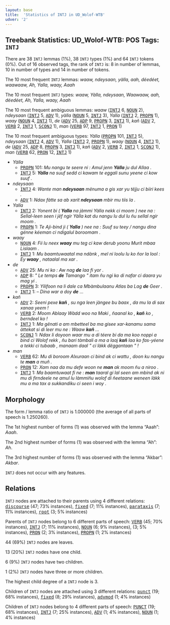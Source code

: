 ```yaml
---
layout: base
title:  'Statistics of INTJ in UD_Wolof-WTB'
udver: '2'
---
```


## Treebank Statistics: UD_Wolof-WTB: POS Tags: `INTJ`

There are 38 `INTJ` lemmas (1%), 38 `INTJ` types (1%) and 64 `INTJ` tokens (0%).
Out of 16 observed tags, the rank of `INTJ` is: 8 in number of lemmas, 10 in number of types and 14 in number of tokens.

The 10 most frequent `INTJ` lemmas: <em>waaw, ndeysaan, yàlla, aah, déedéet, waawaaw, Ah, Yalla, waay, Aaah</em>

The 10 most frequent `INTJ` types:  <em>waaw, Yàlla, ndeysaan, Waawaaw, aah, déedéet, Ah, Yalla, waay, Aaah</em>

The 10 most frequent ambiguous lemmas: <em>waaw</em> (<tt><a href="wo_wtb-pos-INTJ.html">INTJ</a></tt> 6, <tt><a href="wo_wtb-pos-NOUN.html">NOUN</a></tt> 2), <em>ndeysaan</em> (<tt><a href="wo_wtb-pos-INTJ.html">INTJ</a></tt> 5, <tt><a href="wo_wtb-pos-ADV.html">ADV</a></tt> 1), <em>yàlla</em> (<tt><a href="wo_wtb-pos-NOUN.html">NOUN</a></tt> 5, <tt><a href="wo_wtb-pos-INTJ.html">INTJ</a></tt> 3), <em>Yalla</em> (<tt><a href="wo_wtb-pos-INTJ.html">INTJ</a></tt> 2, <tt><a href="wo_wtb-pos-PROPN.html">PROPN</a></tt> 1), <em>waay</em> (<tt><a href="wo_wtb-pos-NOUN.html">NOUN</a></tt> 4, <tt><a href="wo_wtb-pos-INTJ.html">INTJ</a></tt> 1), <em>de</em> (<tt><a href="wo_wtb-pos-ADV.html">ADV</a></tt> 25, <tt><a href="wo_wtb-pos-ADP.html">ADP</a></tt> 9, <tt><a href="wo_wtb-pos-PROPN.html">PROPN</a></tt> 3, <tt><a href="wo_wtb-pos-INTJ.html">INTJ</a></tt> 1), <em>kañ</em> (<tt><a href="wo_wtb-pos-ADV.html">ADV</a></tt> 2, <tt><a href="wo_wtb-pos-VERB.html">VERB</a></tt> 2, <tt><a href="wo_wtb-pos-INTJ.html">INTJ</a></tt> 1, <tt><a href="wo_wtb-pos-SCONJ.html">SCONJ</a></tt> 1), <em>man</em> (<tt><a href="wo_wtb-pos-VERB.html">VERB</a></tt> 97, <tt><a href="wo_wtb-pos-INTJ.html">INTJ</a></tt> 1, <tt><a href="wo_wtb-pos-PRON.html">PRON</a></tt> 1)

The 10 most frequent ambiguous types:  <em>Yàlla</em> (<tt><a href="wo_wtb-pos-PROPN.html">PROPN</a></tt> 101, <tt><a href="wo_wtb-pos-INTJ.html">INTJ</a></tt> 5), <em>ndeysaan</em> (<tt><a href="wo_wtb-pos-INTJ.html">INTJ</a></tt> 4, <tt><a href="wo_wtb-pos-ADV.html">ADV</a></tt> 1), <em>Yalla</em> (<tt><a href="wo_wtb-pos-INTJ.html">INTJ</a></tt> 2, <tt><a href="wo_wtb-pos-PROPN.html">PROPN</a></tt> 1), <em>waay</em> (<tt><a href="wo_wtb-pos-NOUN.html">NOUN</a></tt> 4, <tt><a href="wo_wtb-pos-INTJ.html">INTJ</a></tt> 1), <em>de</em> (<tt><a href="wo_wtb-pos-ADV.html">ADV</a></tt> 25, <tt><a href="wo_wtb-pos-ADP.html">ADP</a></tt> 8, <tt><a href="wo_wtb-pos-PROPN.html">PROPN</a></tt> 3, <tt><a href="wo_wtb-pos-INTJ.html">INTJ</a></tt> 1), <em>kañ</em> (<tt><a href="wo_wtb-pos-ADV.html">ADV</a></tt> 2, <tt><a href="wo_wtb-pos-VERB.html">VERB</a></tt> 2, <tt><a href="wo_wtb-pos-INTJ.html">INTJ</a></tt> 1, <tt><a href="wo_wtb-pos-SCONJ.html">SCONJ</a></tt> 1), <em>man</em> (<tt><a href="wo_wtb-pos-VERB.html">VERB</a></tt> 62, <tt><a href="wo_wtb-pos-PRON.html">PRON</a></tt> 12, <tt><a href="wo_wtb-pos-INTJ.html">INTJ</a></tt> 1)


* <em>Yàlla</em>
  * <tt><a href="wo_wtb-pos-PROPN.html">PROPN</a></tt> 101: <em>Mu nangu te seere ni : Amul jenn <b>Yàlla</b> ju dul Allaa .</em>
  * <tt><a href="wo_wtb-pos-INTJ.html">INTJ</a></tt> 5: <em><b>Yàlla</b> na suuf sedd ci kawam te eggali sunu yeene ci kow suuf .</em>
* <em>ndeysaan</em>
  * <tt><a href="wo_wtb-pos-INTJ.html">INTJ</a></tt> 4: <em>Wante man <b>ndeysaan</b> mënuma a gis xar yu tëjju ci biiri kees .</em>
  * <tt><a href="wo_wtb-pos-ADV.html">ADV</a></tt> 1: <em>Ndax fàtte sa ab xarit <b>ndeysaan</b> mbir mu tiis la .</em>
* <em>Yalla</em>
  * <tt><a href="wo_wtb-pos-INTJ.html">INTJ</a></tt> 2: <em>Yonent bi ( <b>Yalla</b> na jàmmi Yàlla nekk ci moom ) nee na : Sellal-leen seen i jëf ngir Yàlla kat du nangu lu dul lu ñu sellal ngir moom .</em>
  * <tt><a href="wo_wtb-pos-PROPN.html">PROPN</a></tt> 1: <em>Te Aji-bind ji ( <b>Yalla</b> ) nee na : Suuf su teey / nangu dina génne kéeman ci ndigalul boroomam .</em>
* <em>waay</em>
  * <tt><a href="wo_wtb-pos-NOUN.html">NOUN</a></tt> 4: <em>Fii lu neex <b>waay</b> mu teg ci kaw derub yoonu Murit mbaa Lislaam .</em>
  * <tt><a href="wo_wtb-pos-INTJ.html">INTJ</a></tt> 1: <em>Mu baamtuwaatal ma ndànk , mel ni loolu lu ko ñor la lool : Ey <b>waay</b> , nataalal ma xar .</em>
* <em>de</em>
  * <tt><a href="wo_wtb-pos-ADV.html">ADV</a></tt> 25: <em>Mu ni ko : Aw nag <b>de</b> laa fi yor .</em>
  * <tt><a href="wo_wtb-pos-ADP.html">ADP</a></tt> 8: <em>" Le temps <b>de</b> Tamango " itam ñu ngi ko di nafar ci daara yu mag yi .</em>
  * <tt><a href="wo_wtb-pos-PROPN.html">PROPN</a></tt> 3: <em>Yilifoon na li dale ca Mbàmbulaanu Atlas ba Lag <b>de</b> Geer .</em>
  * <tt><a href="wo_wtb-pos-INTJ.html">INTJ</a></tt> 1: <em>– Dina war a doy <b>de</b> ...</em>
* <em>kañ</em>
  * <tt><a href="wo_wtb-pos-ADV.html">ADV</a></tt> 2: <em>Seeni pexe <b>kañ</b> , su nga leen jàngee bu baax , da mu la di sax xanaa yeem !</em>
  * <tt><a href="wo_wtb-pos-VERB.html">VERB</a></tt> 2: <em>Moom Ablaay Wàdd woo na Maki , ñaanal ko , <b>kañ</b> ko , berndeel ko !</em>
  * <tt><a href="wo_wtb-pos-INTJ.html">INTJ</a></tt> 1: <em>Ma gënati a am mbetteel ba ma gisee xar-kanamu sama àttekat si di leer mu ne : Waaw <b>kañ</b> ...</em>
  * <tt><a href="wo_wtb-pos-SCONJ.html">SCONJ</a></tt> 1: <em>Ndax li doyoon waar mu a di téere bi da ma koo noppi a bind ci Wolof rekk , ñu bari tàmbali a ma a laaj <b>kañ</b> laa ko fas-yéene a tekki ci tubaab , manaam daal " ci làkk dëggantaan " !</em>
* <em>man</em>
  * <tt><a href="wo_wtb-pos-VERB.html">VERB</a></tt> 62: <em>Mu di boroom Alxuraan ci bind ak ci wattu , doon ku nangu te <b>man</b> a muñ .</em>
  * <tt><a href="wo_wtb-pos-PRON.html">PRON</a></tt> 12: <em>Xam naa da mu defe woon ne <b>man</b> ak moom ñu a niroo .</em>
  * <tt><a href="wo_wtb-pos-INTJ.html">INTJ</a></tt> 1: <em>Ma baamtuwaat fi ne : <b>man</b> taaral gi lal seen am mbind ak ni mu di firndeele ne amul lu làmmiñu wolof di ñeetaane weneen làkk mu a ma tax a sukkandiku ci seen i woy .</em>

## Morphology

The form / lemma ratio of `INTJ` is 1.000000 (the average of all parts of speech is 1.250260).

The 1st highest number of forms (1) was observed with the lemma “Aaah”: <em>Aaah</em>.

The 2nd highest number of forms (1) was observed with the lemma “Ah”: <em>Ah</em>.

The 3rd highest number of forms (1) was observed with the lemma “Akbar”: <em>Akbar</em>.

`INTJ` does not occur with any features.


## Relations

`INTJ` nodes are attached to their parents using 4 different relations: <tt><a href="wo_wtb-dep-discourse.html">discourse</a></tt> (47; 73% instances), <tt><a href="wo_wtb-dep-fixed.html">fixed</a></tt> (7; 11% instances), <tt><a href="wo_wtb-dep-parataxis.html">parataxis</a></tt> (7; 11% instances), <tt><a href="wo_wtb-dep-root.html">root</a></tt> (3; 5% instances)

Parents of `INTJ` nodes belong to 6 different parts of speech: <tt><a href="wo_wtb-pos-VERB.html">VERB</a></tt> (45; 70% instances), <tt><a href="wo_wtb-pos-INTJ.html">INTJ</a></tt> (7; 11% instances), <tt><a href="wo_wtb-pos-NOUN.html">NOUN</a></tt> (6; 9% instances),  (3; 5% instances), <tt><a href="wo_wtb-pos-PRON.html">PRON</a></tt> (2; 3% instances), <tt><a href="wo_wtb-pos-PROPN.html">PROPN</a></tt> (1; 2% instances)

44 (69%) `INTJ` nodes are leaves.

13 (20%) `INTJ` nodes have one child.

6 (9%) `INTJ` nodes have two children.

1 (2%) `INTJ` nodes have three or more children.

The highest child degree of a `INTJ` node is 3.

Children of `INTJ` nodes are attached using 3 different relations: <tt><a href="wo_wtb-dep-punct.html">punct</a></tt> (19; 68% instances), <tt><a href="wo_wtb-dep-fixed.html">fixed</a></tt> (8; 29% instances), <tt><a href="wo_wtb-dep-advmod.html">advmod</a></tt> (1; 4% instances)

Children of `INTJ` nodes belong to 4 different parts of speech: <tt><a href="wo_wtb-pos-PUNCT.html">PUNCT</a></tt> (19; 68% instances), <tt><a href="wo_wtb-pos-INTJ.html">INTJ</a></tt> (7; 25% instances), <tt><a href="wo_wtb-pos-ADV.html">ADV</a></tt> (1; 4% instances), <tt><a href="wo_wtb-pos-NOUN.html">NOUN</a></tt> (1; 4% instances)

